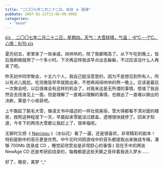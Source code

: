 ```yaml
---
title: "二〇〇七年二月二十二日，自信 ＆ 圆滑"
pubDate: 2007-02-22T13:06:00.000Z
categories: 
  - "mood"
---
```


[εїз　 二〇〇七年二月二十二日，星期四，天气：大雪转晴，气温：-6℃－-1℃，心情：6/10 εїз](https://www.liuweinan.com)

  

夏历初五，家里来了一些亲戚，闹哄哄的，除了我都喝高了。从下午吃到晚上，饭后我刷碗就用了一个多小时。下次再这样我该早点出去躲躲，不过应该没什么人再来了吧。

昨天初中同学聚会，十五六个人，我自己挺没意思的，因为不是想见到所有人，所以有点儿尴尬。吃完晚饭早早就跑出来，不想再闹闹哄哄的熬一晚上。应该是最后一次聚会吧，以后很难会有这样的机会了，对我来这是无所谓的事情，想谁了我自然会去找谁见上一面。但是理解了一直难以理解的事情，也做出了一直难以做出的决断，算是个小收获吧。

上午飘起了鹅毛大雪，像语文书中描述的一样壮观美丽，雪大得都看不清对面的楼房。按照这种程度下一天，早晨起来雪能没过膝盖，遗憾很快就停了。回来才知道，今冬下的两场大雪都让我赶上了，很幸福呢。

无聊时又把《 [Narcissu](http://www.keyfc.net/project/cnarcissu/) 》（水仙花）看了一遍，还是很喜欢，非常精彩的剧本！特别是剧中的音乐更是优秀。中午花时间把游戏中的音乐都提取出来做成专辑，凑够 700Mb 烧录成 CD ，睡觉前欣赏会是非常舒心的事情:) 现在手中的两张 NewAge CD 还是考研前烧录的，每晚都是这些天籁之音伴着我进入梦乡……

好了，晚安，美梦 ^\_^

